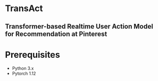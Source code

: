 # TransAct 
## Transformer-based Realtime User Action Model for Recommendation at Pinterest

# Prerequisites
- Python 3.x
- Pytorch 1.12
